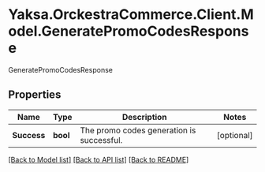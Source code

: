 # Yaksa.OrckestraCommerce.Client.Model.GeneratePromoCodesResponse
GeneratePromoCodesResponse

## Properties

Name | Type | Description | Notes
------------ | ------------- | ------------- | -------------
**Success** | **bool** | The promo codes generation is successful. | [optional] 

[[Back to Model list]](../README.md#documentation-for-models) [[Back to API list]](../README.md#documentation-for-api-endpoints) [[Back to README]](../README.md)

